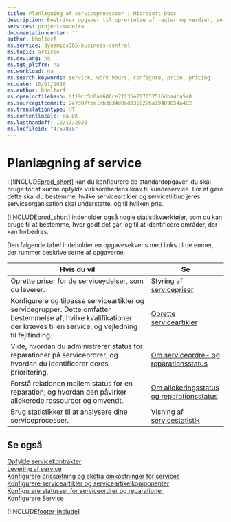 ```yaml
---
title: Planlægning af serviceprocesser | Microsoft Docs
description: Beskriver opgaver til oprettelse af regler og værdier, som du kan bruge til at definere virksomhedens servicepolitikker og -processer.
services: project-madeira
documentationcenter: ''
author: bholtorf
ms.service: dynamics365-business-central
ms.topic: article
ms.devlang: na
ms.tgt_pltfrm: na
ms.workload: na
ms.search.keywords: service, work hours, configure, price, pricing
ms.date: 10/01/2020
ms.author: bholtorf
ms.openlocfilehash: bf19cc5b0ae606ce7f235e707057516dba4ca5e0
ms.sourcegitcommit: 2e7307fbe1eb3b34d0ad9356226a19409054a402
ms.translationtype: HT
ms.contentlocale: da-DK
ms.lasthandoff: 12/17/2020
ms.locfileid: "4757838"
---
```

# <a name="planning-services"></a>Planlægning af service
I [!INCLUDE[prod_short](includes/prod_short.md)] kan du konfigurere de standardopgaver, du skal bruge for at kunne opfylde virksomhedens krav til kundeservice. For at gøre dette skal du bestemme, hvilke serviceartikler og servicetilbud jeres serviceorganisation skal understøtte, og til hvilken pris.   

[!INCLUDE[prod_short](includes/prod_short.md)] indeholder også nogle statistikværktøjer, som du kan bruge til at bestemme, hvor godt det går, og til at identificere områder, der kan forbedres.
  
Den følgende tabel indeholder en opgavesekvens med links til de emner, der rummer beskrivelserne af opgaverne.   
  
|**Hvis du vil**|**Se**|  
|------------|-------------|  
|Oprette priser for de serviceydelser, som du leverer.|[Styring af servicepriser](service-service-price-management.md)|
|Konfigurere og tilpasse serviceartikler og servicegrupper. Dette omfatter bestemmelse af, hvilke kvalifikationer der kræves til en service, og vejledning til fejlfinding.| [Oprette serviceartikler](service-how-to-create-service-items.md)|  
|Vide, hvordan du administrerer status for reparationer på serviceordrer, og hvordan du identificerer deres prioritering.|[Om serviceordre- og reparationsstatus](service-service-order-status-and-repair-status.md)|  
|Forstå relationen mellem status for en reparation, og hvordan den påvirker allokerede ressourcer og omvendt.|[Om allokeringsstatus og reparationsstatus](service-allocation-status-and-repair-status.md)|  
|Brug statistikker til at analysere dine serviceprocesser. | [Visning af servicestatistik](service-service-statistics.md) |

## <a name="see-also"></a>Se også
[Opfylde servicekontrakter](service-fulfill-service-contracts.md)  
[Levering af service](service-deliver-service.md)  
[Konfigurere prissætning og ekstra omkostninger for services](service-how-setup-service-costs-pricing.md)  
[Konfigurere serviceartikler og serviceartikelkomponenter](service-how-setup-service-items.md)  
[Konfigurere statusser for serviceordrer og reparationer](service-order-repair-status.md)  
[Konfigurere Service](service-setup-service.md)  


[!INCLUDE[footer-include](includes/footer-banner.md)]